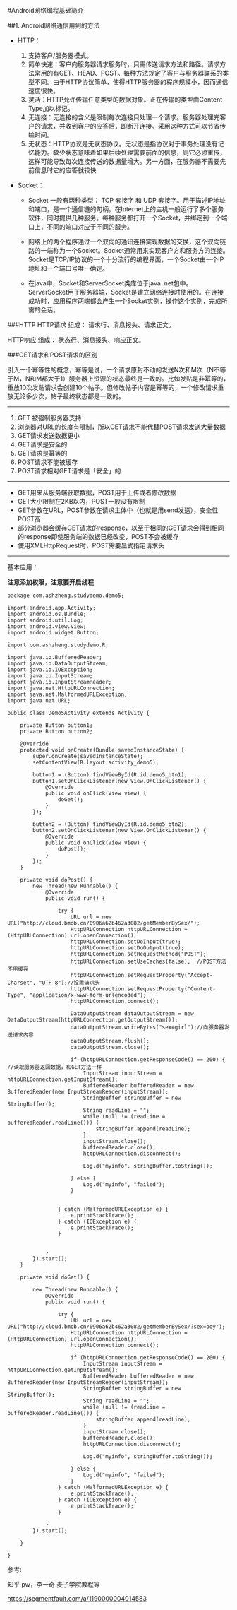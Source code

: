 #Android网络编程基础简介

##1. Android网络通信用到的方法
* HTTP：
	1. 支持客户/服务器模式。
	2. 简单快速：客户向服务器请求服务时，只需传送请求方法和路径。请求方法常用的有GET、HEAD、POST。每种方法规定了客户与服务器联系的类型不同。由于HTTP协议简单，使得HTTP服务器的程序规模小，因而通信速度很快。
	3. 灵活：HTTP允许传输任意类型的数据对象。正在传输的类型由Content-Type加以标记。
	4. 无连接：无连接的含义是限制每次连接只处理一个请求。服务器处理完客户的请求，并收到客户的应答后，即断开连接。采用这种方式可以节省传输时间。
	5. 无状态：HTTP协议是无状态协议。无状态是指协议对于事务处理没有记忆能力。缺少状态意味着如果后续处理需要前面的信息，则它必须重传，这样可能导致每次连接传送的数据量增大。另一方面，在服务器不需要先前信息时它的应答就较快 

* Socket：
 
	* Socket 一般有两种类型： TCP 套接字 和 UDP 套接字。用于描述IP地址和端口，是一个通信链的句柄。在Internet上的主机一般运行了多个服务软件，同时提供几种服务。每种服务都打开一个Socket，并绑定到一个端口上，不同的端口对应于不同的服务。
	 
	* 网络上的两个程序通过一个双向的通讯连接实现数据的交换，这个双向链路的一端称为一个Socket。Socket通常用来实现客户方和服务方的连接。Socket是TCP/IP协议的一个十分流行的编程界面，一个Socket由一个IP地址和一个端口号唯一确定。
	
	* 在java中，Socket和ServerSocket类库位于java .net包中。ServerSocket用于服务器端，Socket是建立网络连接时使用的。在连接成功时，应用程序两端都会产生一个Socket实例，操作这个实例，完成所需的会话。


###HTTP
HTTP请求 组成： 请求行、消息报头、请求正文。

HTTP响应 组成： 状态行、消息报头、响应正文。

 
###GET请求和POST请求的区别

引入一个幂等性的概念，幂等是说，一个请求原封不动的发送N次和M次（N不等于M，N和M都大于1）服务器上资源的状态最终是一致的。比如发贴是非幂等的，重放10次发贴请求会创建10个帖子。但修改帖子内容是幂等的，一个修改请求重放无论多少次，帖子最终状态都是一致的。

---
1. GET 被强制服务器支持
2. 浏览器对URL的长度有限制，所以GET请求不能代替POST请求发送大量数据
3. GET请求发送数据更小
4. GET请求是安全的
5. GET请求是幂等的
6. POST请求不能被缓存
7. POST请求相对GET请求是「安全」的

---
* GET用来从服务端获取数据，POST用于上传或者修改数据
* GET大小限制在2KB以内，POST一般没有限制
* GET参数在URL，POST参数在请求主体中（也就是用send发送），安全性POST高
* 部分浏览器会缓存GET请求的response，以至于相同的GET请求会得到相同的response即使服务端的数据已经改变，POST不会被缓存
* 使用XMLHttpRequest时，POST需要显式指定请求头

----
基本应用：

**注意添加权限，注意要开启线程**

	package com.ashzheng.studydemo.demo5;
	
	import android.app.Activity;
	import android.os.Bundle;
	import android.util.Log;
	import android.view.View;
	import android.widget.Button;
	
	import com.ashzheng.studydemo.R;
	
	import java.io.BufferedReader;
	import java.io.DataOutputStream;
	import java.io.IOException;
	import java.io.InputStream;
	import java.io.InputStreamReader;
	import java.net.HttpURLConnection;
	import java.net.MalformedURLException;
	import java.net.URL;
	
	public class Demo5Activity extends Activity {
	
	    private Button button1;
	    private Button button2;
	
	    @Override
	    protected void onCreate(Bundle savedInstanceState) {
	        super.onCreate(savedInstanceState);
	        setContentView(R.layout.activity_demo5);
	
	        button1 = (Button) findViewById(R.id.demo5_btn1);
	        button1.setOnClickListener(new View.OnClickListener() {
	            @Override
	            public void onClick(View view) {
	                doGet();
	            }
	        });
	
	        button2 = (Button) findViewById(R.id.demo5_btn2);
	        button2.setOnClickListener(new View.OnClickListener() {
	            @Override
	            public void onClick(View view) {
	                doPost();
	            }
	        });
	    }
	
	    private void doPost() {
	        new Thread(new Runnable() {
	            @Override
	            public void run() {
	
	                try {
	                    URL url = new URL("http://cloud.bmob.cn/0906a62b462a3082/getMemberBySex/");
	                    HttpURLConnection httpURLConnection = (HttpURLConnection) url.openConnection();
	                    httpURLConnection.setDoInput(true);
	                    httpURLConnection.setDoOutput(true);
	                    httpURLConnection.setRequestMethod("POST");
	                    httpURLConnection.setUseCaches(false);  //POST方法不用缓存
	                    httpURLConnection.setRequestProperty("Accept-Charset", "UTF-8");//设置请求头
	                    httpURLConnection.setRequestProperty("Content-Type", "application/x-www-form-urlencoded");
	                    httpURLConnection.connect();
	
	                    DataOutputStream dataOutputStream = new DataOutputStream(httpURLConnection.getOutputStream());
	                    dataOutputStream.writeBytes("sex=girl");//向服务器发送请求内容
	                    dataOutputStream.flush();
	                    dataOutputStream.close();
	
	                    if (httpURLConnection.getResponseCode() == 200) {   //读取服务器返回数据，和GET方法一样
	                        InputStream inputStream = httpURLConnection.getInputStream();
	                        BufferedReader bufferedReader = new BufferedReader(new InputStreamReader(inputStream));
	                        StringBuffer stringBuffer = new StringBuffer();
	                        String readLine = "";
	                        while (null != (readLine = bufferedReader.readLine())) {
	                            stringBuffer.append(readLine);
	                        }
	                        inputStream.close();
	                        bufferedReader.close();
	                        httpURLConnection.disconnect();
	
	                        Log.d("myinfo", stringBuffer.toString());
	
	                    } else {
	                        Log.d("myinfo", "failed");
	                    }
	
	
	                } catch (MalformedURLException e) {
	                    e.printStackTrace();
	                } catch (IOException e) {
	                    e.printStackTrace();
	                }
	
	
	            }
	        }).start();
	    }
	
	    private void doGet() {
	
	        new Thread(new Runnable() {
	            @Override
	            public void run() {
	
	                try {
	                    URL url = new URL("http://cloud.bmob.cn/0906a62b462a3082/getMemberBySex/?sex=boy");
	                    HttpURLConnection httpURLConnection = (HttpURLConnection) url.openConnection();
	                    httpURLConnection.connect();
	
	                    if (httpURLConnection.getResponseCode() == 200) {
	                        InputStream inputStream = httpURLConnection.getInputStream();
	                        BufferedReader bufferedReader = new BufferedReader(new InputStreamReader(inputStream));
	                        StringBuffer stringBuffer = new StringBuffer();
	                        String readLine = "";
	                        while (null != (readLine = bufferedReader.readLine())) {
	                            stringBuffer.append(readLine);
	                        }
	                        inputStream.close();
	                        bufferedReader.close();
	                        httpURLConnection.disconnect();
	
	                        Log.d("myinfo", stringBuffer.toString());
	
	                    } else {
	                        Log.d("myinfo", "failed");
	                    }
	                } catch (MalformedURLException e) {
	                    e.printStackTrace();
	                } catch (IOException e) {
	                    e.printStackTrace();
	                }
	
	            }
	        }).start();	
	
	    }	
	
	}




参考:

知乎 pw，李一奇 麦子学院教程等

https://segmentfault.com/a/1190000004014583